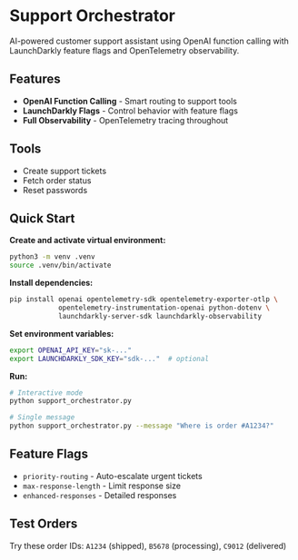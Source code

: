 # Support Orchestrator

AI-powered customer support assistant using OpenAI function calling with LaunchDarkly feature flags and OpenTelemetry observability.

## Features

- **OpenAI Function Calling** - Smart routing to support tools
- **LaunchDarkly Flags** - Control behavior with feature flags
- **Full Observability** - OpenTelemetry tracing throughout

## Tools

- Create support tickets
- Fetch order status  
- Reset passwords

## Quick Start

**Create and activate virtual environment:**
```bash
python3 -m venv .venv
source .venv/bin/activate
```

**Install dependencies:**
```bash
pip install openai opentelemetry-sdk opentelemetry-exporter-otlp \
            opentelemetry-instrumentation-openai python-dotenv \
            launchdarkly-server-sdk launchdarkly-observability
```

**Set environment variables:**
```bash
export OPENAI_API_KEY="sk-..."
export LAUNCHDARKLY_SDK_KEY="sdk-..."  # optional
```

**Run:**
```bash
# Interactive mode
python support_orchestrator.py

# Single message
python support_orchestrator.py --message "Where is order #A1234?"
```

## Feature Flags

- `priority-routing` - Auto-escalate urgent tickets
- `max-response-length` - Limit response size
- `enhanced-responses` - Detailed responses

## Test Orders

Try these order IDs: `A1234` (shipped), `B5678` (processing), `C9012` (delivered)


